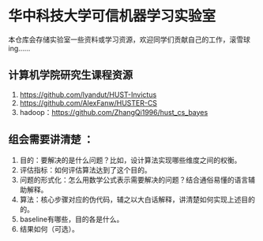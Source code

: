# 华中科技大学可信机器学习实验室
本仓库会存储实验室一些资料或学习资源，欢迎同学们贡献自己的工作，滚雪球ing……

## 计算机学院研究生课程资源
1. https://github.com/lyandut/HUST-Invictus
2. https://github.com/AlexFanw/HUSTER-CS
3. hadoop：https://github.com/ZhangQi1996/hust_cs_bayes

## 组会需要讲清楚 ：
1. 目的：要解决的是什么问题？比如，设计算法实现哪些维度之间的权衡。
2. 评估指标：如何评估算法达到了这个目的。
3. 问题的形式化：怎么用数学公式表示需要解决的问题？结合通俗易懂的语言辅助解释。
4. 算法：核心步骤对应的伪代码，辅之以大白话解释，讲清楚如何实现上述目的的。
5.  baseline有哪些，目的各是什么。
6.  结果如何（可选）。
